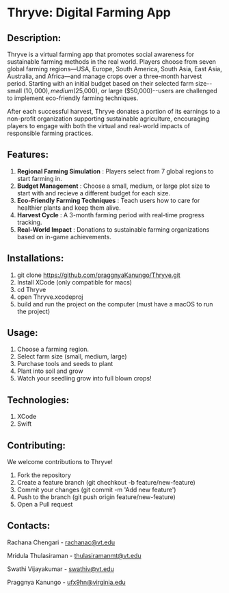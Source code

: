 # Thryve: Digital Farming App

## Description:
   Thryve is a virtual farming app that promotes social awareness for sustainable farming methods in the real world. Players choose from seven global farming regions—USA, Europe, South America, South Asia, East Asia, Australia, and Africa—and manage crops over a three-month harvest period. Starting with an initial budget based on their selected farm size--small ($10,000), medium ($25,000), or large ($50,000)--users are challenged to implement eco-friendly farming techniques. 
   
After each successful harvest, Thryve donates a portion of its earnings to a non-profit organization supporting sustainable agriculture, encouraging players to engage with both the virtual and real-world impacts of responsible farming practices.

## Features:
  1. **Regional Farming Simulation** : Players select from 7 global regions to start farming in.
  2. **Budget Management** : Choose a small, medium, or large plot size to start with and recieve a different budget for each size.
  3. **Eco-Friendly Farming Techniques** : Teach users how to care for healthier plants and keep them alive.
  4. **Harvest Cycle** : A 3-month farming period with real-time progress tracking.
  5. **Real-World Impact** : Donations to sustainable farming organizations based on in-game achievements.

## Installations:
1. git clone https://github.com/praggnyaKanungo/Thryve.git
2. Install XCode (only compatible for macs)
3. cd Thryve
4. open Thryve.xcodeproj
5. build and run the project on the computer (must have a macOS to run the project)

## Usage:
1. Choose a farming region.
2. Select farm size (small, medium, large)
3. Purchase tools and seeds to plant
4. Plant into soil and grow 
5. Watch your seedling grow into full blown crops!

## Technologies:
1. XCode
2. Swift

## Contributing:
We welcome contributions to Thryve! 
1. Fork the repository
2. Create a feature branch (git chechkout -b feature/new-feature)
3. Commit your changes (git commit -m 'Add new feature')
4. Push to the branch (git push origin feature/new-feature)
5. Open a Pull request

## Contacts: 
Rachana Chengari - rachanac@vt.edu

Mridula Thulasiraman - thulasiramanmt@vt.edu

Swathi Vijayakumar - swathiv@vt.edu

Praggnya Kanungo - ufx9hn@virginia.edu

